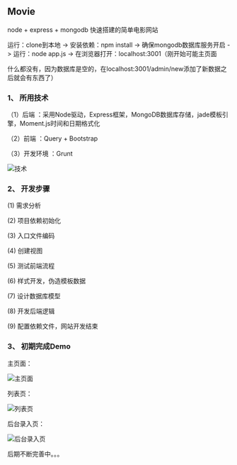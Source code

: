 ## Movie

node + express + mongodb 快速搭建的简单电影网站

运行：clone到本地 -> 安装依赖：npm install -> 确保mongodb数据库服务开启 -> 运行：node app.js -> 在浏览器打开：localhost:3001（刚开始可能主页面

什么都没有，因为数据库是空的，在localhost:3001/admin/new添加了新数据之后就会有东西了）

### 1、 所用技术

（1）后端 ：采用Node驱动，Express框架，MongoDB数据库存储，jade模板引擎，Moment.js时间和日期格式化

（2）前端 ：Query + Bootstrap 

（3）开发环境 ：Grunt

![技术](http://img.blog.csdn.net/20170710121354410?watermark/2/text/aHR0cDovL2Jsb2cuY3Nkbi5uZXQvZ2FueWluZ3hpZTEyMzQ1Ng==/font/5a6L5L2T/fontsize/400/fill/I0JBQkFCMA==/dissolve/70/gravity/SouthEast)

### 2、 开发步骤

(1) 需求分析

(2) 项目依赖初始化

(3) 入口文件编码

(4) 创建视图

(5) 测试前端流程

(6) 样式开发，伪造模板数据

(7) 设计数据库模型

(8) 开发后端逻辑

(9) 配置依赖文件，网站开发结束

### 3、 初期完成Demo

主页面：

![主页面](http://img.blog.csdn.net/20170710114847336?watermark/2/text/aHR0cDovL2Jsb2cuY3Nkbi5uZXQvZ2FueWluZ3hpZTEyMzQ1Ng==/font/5a6L5L2T/fontsize/400/fill/I0JBQkFCMA==/dissolve/70/gravity/SouthEast)

列表页：

![列表页](http://img.blog.csdn.net/20170710114906212?watermark/2/text/aHR0cDovL2Jsb2cuY3Nkbi5uZXQvZ2FueWluZ3hpZTEyMzQ1Ng==/font/5a6L5L2T/fontsize/400/fill/I0JBQkFCMA==/dissolve/70/gravity/SouthEast)

后台录入页：

![后台录入页](http://img.blog.csdn.net/20170710114916927?watermark/2/text/aHR0cDovL2Jsb2cuY3Nkbi5uZXQvZ2FueWluZ3hpZTEyMzQ1Ng==/font/5a6L5L2T/fontsize/400/fill/I0JBQkFCMA==/dissolve/70/gravity/SouthEast)

后期不断完善中。。。
